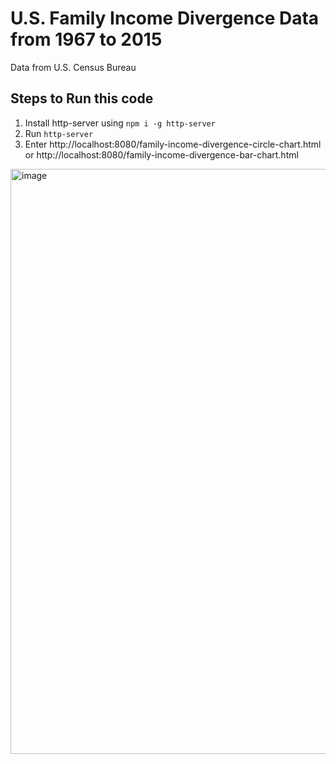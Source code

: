 # U.S. Family Income Divergence Data from 1967 to 2015

Data from U.S. Census Bureau

## Steps to Run this code

1. Install http-server using `npm i -g http-server`
3. Run `http-server`
4. Enter http://localhost:8080/family-income-divergence-circle-chart.html or http://localhost:8080/family-income-divergence-bar-chart.html

<img width="936" alt="image" src="https://user-images.githubusercontent.com/62676880/202079168-6d4066d2-932a-4627-ac56-d6fa102273c9.png">
